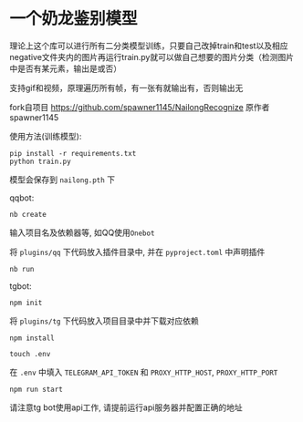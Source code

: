 # 一个奶龙鉴别模型
理论上这个库可以进行所有二分类模型训练，只要自己改掉train和test以及相应negative文件夹内的图片再运行train.py就可以做自己想要的图片分类（检测图片中是否有某元素，输出是或否）

支持gif和视频，原理遍历所有帧，有一张有就输出有，否则输出无

fork自项目 https://github.com/spawner1145/NailongRecognize 原作者spawner1145

使用方法(训练模型):

```
pip install -r requirements.txt
python train.py
```

模型会保存到 `nailong.pth` 下

qqbot:

```
nb create
```

输入项目名及依赖器等, 如QQ使用`Onebot`

将 `plugins/qq` 下代码放入插件目录中, 并在 `pyproject.toml` 中声明插件

```
nb run
```

tgbot:

```
npm init
```

将 `plugins/tg` 下代码放入项目目录中并下载对应依赖

```
npm install
```

```
touch .env
```

在 `.env` 中填入 `TELEGRAM_API_TOKEN` 和 `PROXY_HTTP_HOST`, `PROXY_HTTP_PORT`

```
npm run start
```

请注意tg bot使用api工作, 请提前运行api服务器并配置正确的地址